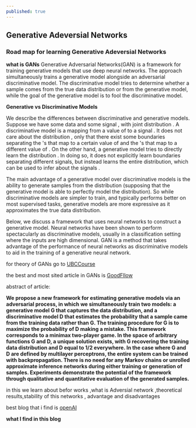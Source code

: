 ```yaml
---
published: true
---
```

## Generative Adeversial Networks

### Road map for learning Generative Adeversial Networks

**what is GANs**
Generative Adversarial Networks(GAN) is a framework for training generative models that use deep neural networks. The approach simultaneously trains a generative model alongside an adversarial discriminative model. The discriminative model tries to determine whether a sample comes from the true data distribution or from the generative model, while the goal of the generative model is to fool the discriminative model.

**Generative vs Discriminative Models**

We describe the differences between discriminative and generative models. Suppose we have some data and some signal , with joint distribution . A discriminative model is a mapping from a value of to a signal . It does not care about the distribution , only that there exist some boundaries separating the 's that map to a certain value of and the 's that map to a different value of . On the other hand, a generative model tries to directly learn the distribution . In doing so, it does not explicitly learn boundaries separating different signals, but instead learns the entire distribution, which can be used to infer about the signals .

The main advantage of a generative model over discriminative models is the ability to generate samples from the distribution (supposing that the generative model is able to perfectly model the distribution). So while discriminative models are simpler to train, and typically performs better on most supervised tasks, generative models are more expressive as it approximates the true data distribution.

Below, we discuss a framework that uses neural networks to construct a generative model. Neural networks have been shown to perform spectacularly as discriminative models, usually in a classification setting where the inputs are high dimensional. GAN is a method that takes advantage of the performance of neural networks as discriminative models to aid in the training of a generative neural network.


for theory of GANs go to [UBCCourse](http://wiki.ubc.ca/Course:CPSC522/Generative_Adversarial_Networks)






the best and most sited article in GANs is [GoodFllow](https://arxiv.org/abs/1406.2661)

abstract of  article:

**We propose a new framework for estimating generative models via an adversarial process, in which we simultaneously train two models: a generative model G that captures the data distribution, and a discriminative model D that estimates the probability that a sample came from the training data rather than G. The training procedure for G is to maximize the probability of D making a mistake. This framework corresponds to a minimax two-player game. In the space of arbitrary functions G and D, a unique solution exists, with G recovering the training data distribution and D equal to 1/2 everywhere. In the case where G and D are defined by multilayer perceptrons, the entire system can be trained with backpropagation. There is no need for any Markov chains or unrolled approximate inference networks during either training or generation of samples. Experiments demonstrate the potential of the framework through qualitative and quantitative evaluation of the generated samples.**

in this we learn about befor works ,what is Adversial network ,theoretical results,stability of this networks ,
advantage and disadvantages 


best blog that i find is [openAI](https://blog.openai.com/generative-models/) 

**what I find in this blog**





